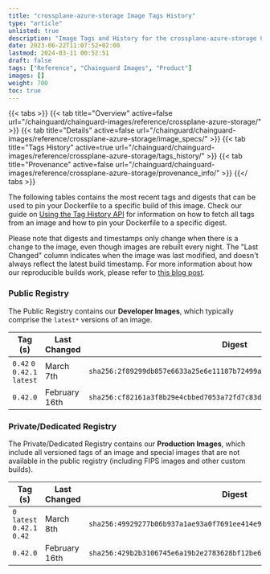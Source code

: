 ```yaml
---
title: "crossplane-azure-storage Image Tags History"
type: "article"
unlisted: true
description: "Image Tags and History for the crossplane-azure-storage Chainguard Image"
date: 2023-06-22T11:07:52+02:00
lastmod: 2024-03-11 00:52:51
draft: false
tags: ["Reference", "Chainguard Images", "Product"]
images: []
weight: 700
toc: true
---
```


{{< tabs >}}
{{< tab title="Overview" active=false url="/chainguard/chainguard-images/reference/crossplane-azure-storage/" >}}
{{< tab title="Details" active=false url="/chainguard/chainguard-images/reference/crossplane-azure-storage/image_specs/" >}}
{{< tab title="Tags History" active=true url="/chainguard/chainguard-images/reference/crossplane-azure-storage/tags_history/" >}}
{{< tab title="Provenance" active=false url="/chainguard/chainguard-images/reference/crossplane-azure-storage/provenance_info/" >}}
{{</ tabs >}}

The following tables contains the most recent tags and digests that can be used to pin your Dockerfile to a specific build of this image. Check our guide on [Using the Tag History API](/chainguard/chainguard-images/using-the-tag-history-api/) for information on how to fetch all tags from an image and how to pin your Dockerfile to a specific digest.

Please note that digests and timestamps only change when there is a change to the image, even though images are rebuilt every night. The "Last Changed" column indicates when the image was last modified, and doesn't always reflect the latest build timestamp. For more information about how our reproducible builds work, please refer to [this blog post](https://www.chainguard.dev/unchained/reproducing-chainguards-reproducible-image-builds).

### Public Registry
The Public Registry contains our **Developer Images**, which typically comprise the `latest*` versions of an image.

| Tag (s)                       | Last Changed  | Digest                                                                    |
|-------------------------------|---------------|---------------------------------------------------------------------------|
|  `0.42` `0` `0.42.1` `latest` | March 7th     | `sha256:2f89299db857e6633a25e6e11187b72499ac069b10c31028d4b2d87879e19dde` |
|  `0.42.0`                     | February 16th | `sha256:cf82161a3f8b29e4cbbed7053a72fd7c83d0b40f68cb29c8e895b6e453891aad` |


### Private/Dedicated Registry
The Private/Dedicated Registry contains our **Production Images**, which include all versioned tags of an image and special images that are not available in the public registry (including FIPS images and other custom builds).

| Tag (s)                       | Last Changed  | Digest                                                                    |
|-------------------------------|---------------|---------------------------------------------------------------------------|
|  `0` `latest` `0.42.1` `0.42` | March 8th     | `sha256:49929277b06b937a1ae93a0f7691ee414e90f6f558f97d16f63e62978caf3abd` |
|  `0.42.0`                     | February 16th | `sha256:429b2b3106745e6a19b2e2783628bf12be6e93000ecaf8ff2ce291c9e71049b4` |

